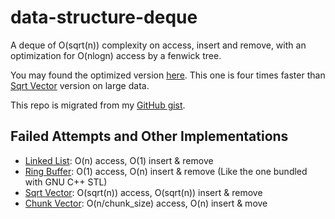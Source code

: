 # data-structure-deque

A deque of O(sqrt(n)) complexity on access, insert and remove, with an optimization for O(nlogn) access by a fenwick tree.

You may found the optimized version [here](https://github.com/skyzh/data-structure-deque/blob/master/deque_fenwick_tree_vector.hpp).
This one is four times faster than [Sqrt Vector](https://github.com/skyzh/data-structure-deque/blob/master/deque_sqrt_vector.cpp)
version on large data.

This repo is migrated from my [GitHub gist](https://gist.github.com/skyzh/2597b532ad191036ae4a6dc785859e5b).

## Failed Attempts and Other Implementations

* [Linked List](https://github.com/skyzh/data-structure-deque/blob/master/deque_linkedlist.cpp): O(n) access, O(1) insert & remove
* [Ring Buffer](https://github.com/skyzh/data-structure-deque/blob/master/deque_ring_buffer.cpp): O(1) access, O(n) insert & remove (Like the one bundled with GNU C++ STL)
* [Sqrt Vector](https://github.com/skyzh/data-structure-deque/blob/master/deque_sqrt_vector.cpp): O(sqrt(n)) access, O(sqrt(n)) insert & remove
* [Chunk Vector](https://github.com/skyzh/data-structure-deque/blob/master/deque_vector_chunk.cpp): O(n/chunk_size) access, O(n) insert & move
